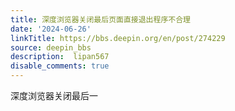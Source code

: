 ```yaml
---
title: 深度浏览器关闭最后页面直接退出程序不合理
date: '2024-06-26'
linkTitle: https://bbs.deepin.org/en/post/274229
source: deepin_bbs
description:  lipan567 
disable_comments: true
---
```

深度浏览器关闭最后一
